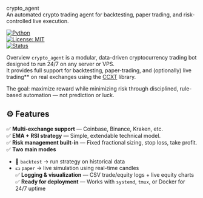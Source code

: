 crypto_agent  
An automated crypto trading agent for backtesting, paper trading, and risk-controlled live execution.

[![Python](https://img.shields.io/badge/Python-3.11%2B-blue.svg)](https://www.python.org/)  
[![License: MIT](https://img.shields.io/badge/License-MIT-green.svg)](LICENSE)  
[![Status](https://img.shields.io/badge/Status-Active-success.svg)]()

Overview
`crypto_agent` is a modular, data-driven cryptocurrency trading bot designed to run 24/7 on any server or VPS.  
It provides full support for backtesting, paper-trading, and (optionally) live trading** on real exchanges using the [CCXT](https://github.com/ccxt/ccxt) library.

The goal: maximize reward while minimizing risk through disciplined, rule-based automation — not prediction or luck.

## ⚙️ Features
✅ **Multi-exchange support** — Coinbase, Binance, Kraken, etc.  
✅ **EMA + RSI strategy** — Simple, extendable technical model.  
✅ **Risk management built-in** — Fixed fractional sizing, stop loss, take profit.  
✅ **Two main modes**  
- 🧪 `backtest` → run strategy on historical data  
- 💵 `paper` → live simulation using real-time candles  
✅ **Logging & visualization** — CSV trade/equity logs + live equity charts  
✅ **Ready for deployment** — Works with `systemd`, `tmux`, or Docker for 24/7 uptime  


